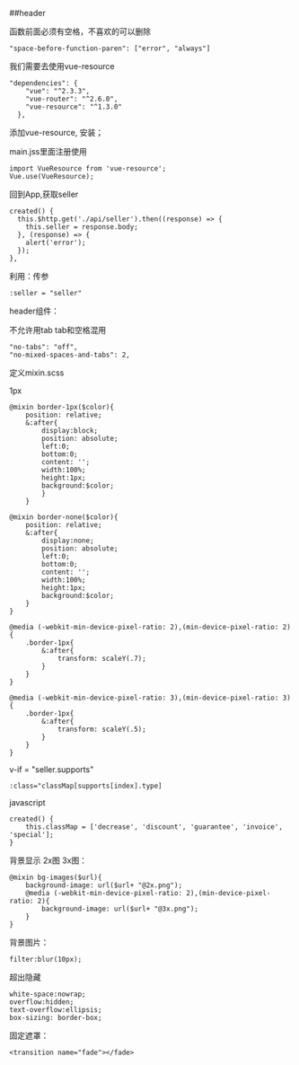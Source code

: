 ##header

函数前面必须有空格，不喜欢的可以删除

	"space-before-function-paren": ["error", "always"]

我们需要去使用vue-resource

	"dependencies": {
	    "vue": "^2.3.3",
	    "vue-router": "^2.6.0",
	    "vue-resource": "^1.3.0"
	  },

添加vue-resource, 安装；


main.jss里面注册使用

	import VueResource from 'vue-resource';
	Vue.use(VueResource);

回到App,获取seller

	created() {
      this.$http.get('./api/seller').then((response) => {
        this.seller = response.body;
      }, (response) => {
        alert('error');
      });
    },

利用：传参

	:seller = "seller"

header组件：

不允许用tab tab和空格混用  

	"no-tabs": "off",
    "no-mixed-spaces-and-tabs": 2,

 定义mixin.scss

1px 

	@mixin border-1px($color){
		position: relative;
		&:after{
			display:block;
			position: absolute;
			left:0;
			bottom:0;
			content: '';
			width:100%;
			height:1px;
			background:$color;
			}
		}
	
	@mixin border-none($color){
		position: relative;
		&:after{
			display:none;
			position: absolute;
			left:0;
			bottom:0;
			content: '';
			width:100%;
			height:1px;
			background:$color;
		}
	}

	@media (-webkit-min-device-pixel-ratio: 2),(min-device-pixel-ratio: 2){
		.border-1px{
			&:after{
				transform: scaleY(.7);
			}
		}
	}

	@media (-webkit-min-device-pixel-ratio: 3),(min-device-pixel-ratio: 3){
		.border-1px{
			&:after{
				transform: scaleY(.5);
			}
		}
	}

v-if = "seller.supports"

	:class="classMap[supports[index].type]

javascript

	created() {
    	this.classMap = ['decrease', 'discount', 'guarantee', 'invoice', 'special'];
    }

背景显示 2x图 3x图：

	@mixin bg-images($url){
		background-image: url($url+ "@2x.png");
		@media (-webkit-min-device-pixel-ratio: 2),(min-device-pixel-ratio: 2){
			background-image: url($url+ "@3x.png");
		}
	}

背景图片：

	filter:blur(10px);

超出隐藏

	white-space:nowrap;
	overflow:hidden;
	text-overflow:ellipsis;
	box-sizing: border-box;

固定遮罩：

	<transition name="fade"></fade>